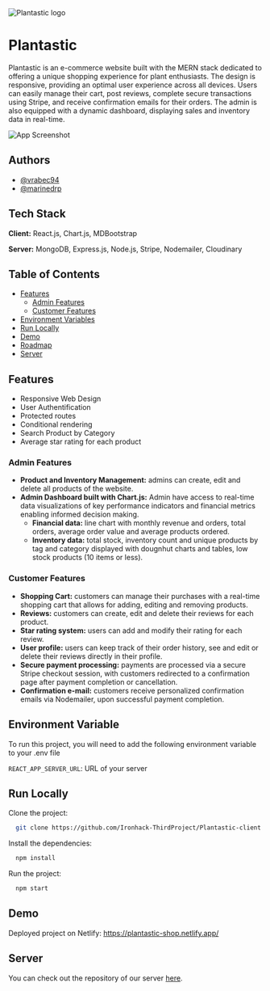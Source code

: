
<picture>
  <source media="(prefers-color-scheme: dark)" srcset="https://res.cloudinary.com/dm6a8aocc/image/upload/v1676302000/third-project/image-name-removebg-preview_ppgy33.png">
  <source media="(prefers-color-scheme: light)" srcset="https://res.cloudinary.com/dm6a8aocc/image/upload/v1676296604/third-project/image-name-removebg-preview_naj2ku.png">
  <img alt="Plantastic logo" src="https://res.cloudinary.com/dm6a8aocc/image/upload/v1676296604/third-project/image-name-removebg-preview_naj2ku.png">
</picture>


# Plantastic

Plantastic is an e-commerce website built with the MERN stack dedicated to offering a unique shopping experience for plant enthusiasts. The design is responsive, providing an optimal user experience across all devices. Users can easily manage their cart, post reviews, complete secure transactions using Stripe, and receive confirmation emails for their orders. The admin is also equipped with a dynamic dashboard, displaying sales and inventory data in real-time.

![App Screenshot](https://res.cloudinary.com/dm6a8aocc/image/upload/v1676297180/third-project/Screenshot1_xoz1qm.png)
## Authors

- [@vrabec94](https://github.com/vrabec94)
- [@marinedrp](https://github.com/marinedrp)


## Tech Stack

**Client:** React.js, Chart.js, MDBootstrap

**Server:** MongoDB, Express.js, Node.js, Stripe, Nodemailer, Cloudinary

## Table of Contents

* [Features](#features)
  - [Admin Features](#admin-features)
  - [Customer Features](#customer-features)
* [Environment Variables](#environment-variables)
* [Run Locally](#run-locally)
* [Demo](#demo)
* [Roadmap](#roadmap)
* [Server](#server)

## Features

- Responsive Web Design
- User Authentification
- Protected routes
- Conditional rendering
- Search Product by Category
- Average star rating for each product

### Admin Features
- **Product and Inventory Management:** admins can create, edit and delete all products of the website.
- **Admin Dashboard built with Chart.js:** Admin have access to real-time data visualizations of key performance indicators and financial metrics enabling informed decision making.
    - **Financial data:** line chart with monthly revenue and orders, total orders, average order value and average products ordered.
    - **Inventory data:** total stock, inventory count and unique products by tag and category displayed with dougnhut charts and tables, low stock products (10 items or less).

### Customer Features
- **Shopping Cart:** customers can manage their purchases with a real-time shopping cart that allows for adding, editing and removing products.
- **Reviews:** customers can create, edit and delete their reviews for each product.
- **Star rating system:** users can add and modify their rating for each review.
- **User profile:** users can keep track of their order history, see and edit or delete their reviews directly in their profile.
- **Secure payment processing:** payments are processed via a secure Stripe checkout session, with customers redirected to a confirmation page after payment completion or cancellation.
- **Confirmation e-mail:** customers receive personalized confirmation emails via Nodemailer, upon successful payment completion.

## Environment Variable

To run this project, you will need to add the following environment variable to your .env file

`REACT_APP_SERVER_URL`: URL of your server


## Run Locally

Clone the project:

```bash
  git clone https://github.com/Ironhack-ThirdProject/Plantastic-client
```

Install the dependencies:

```bash
  npm install
```

Run the project:

```bash
  npm start
```


## Demo

Deployed project on Netlify: https://plantastic-shop.netlify.app/




## Server

You can check out the repository of our server [here](https://github.com/Ironhack-ThirdProject/Plantastic-server).